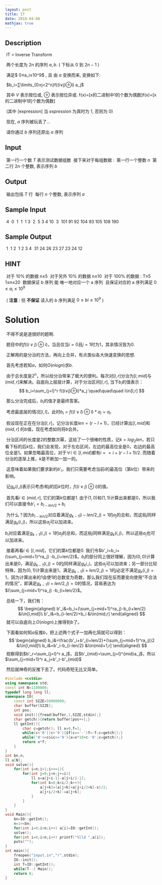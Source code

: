 ```yaml
---
layout: post
title: IT
date: 2018-04-08
mathjax: true
---
```

## Description

​	IT = Inverse Transform

​	两个长度为 $2n$ 的序列 $a,b$.  ( 下标从 $0$ 到 $2n−1$ )

​	满足$ 0≤a_i≤10^9$ , 且  由 $a$ 变换而来, 变换如下:

​	$b_i=∑\limits_{0≤j<2^n}f((i∨j)⊕i) a_j$

​	其中 $V$ 表示按位或, $⊕$ 表示按位异或. f(x)=[x的二进制中1的个数为偶数]f(x)=[x的二进制中1的个数为偶数]

​	(其中 [expression] 当 $expression$ 为真时为 1, 否则为 0)

​	现在, $a$ 序列被玩丢了... 

​	请你通过 $b$ 序列还原出 $a$ 序列

## Input

​	第一行一个数 $T$ 表示测试数据组数
​	接下来对于每组数据 : 
​	第一行一个整数 $n$
​	第二行 $2n$ 个整数, 表示序列 $b$

## Output

​	输出包括 $T$ 行
​	每行 $n$ 个整数, 表示序列 $a$

## Sample Input


​	4
​	0
​	1
​	1
​	1 3
​	2
​	5 3 4 10
​	3
​	101 91 92 104 93 105 108 190


## Sample Output


​	1
​	1 2
​	1 2 3 4
​	31 24 26 23 27 23 24 12


## HINT

​	对于 10% 的数据 n≤5
​	对于另外 10% 的数据 n≤10
​	对于 100% 的数据 : 
​	T≤5
​	1≤n≤20
​	数据保证 b 序列 能 唯一地对应一个 a 序列
​	且保证对应的 a 序列满足 $0≤a_i≤10^9$

​	( **注意** : 但 **不保证** 读入的 $b$ 序列满足 $0≤bi≤10^9$ )




<!-- more -->
# Solution

​	不得不说是道很好的题啊.

​	题目中的$f((i∨j)⊕i)$，当且仅当$i=0$且$j=1$时为1，其余情况皆为0.

​	正解用的是分治的方法，再向上合并，有点类似各大快速变换的思想.

​	首先考虑若知$a$，如何$O(n log n)$求$b$.

​	由于总长度是$2^n$，所以给分治带来了极大的便利。每次对$[l,r]$分治为$[l,mid]$与$(mid,r]$来解决。自底向上层层计算，对于分治区间$[l,r]$,  当下$b_i$的值表示：
$$
b_i=\sum_{j=l}^r f((i∨j)⊕i)*a_j \quad\quad\quad i\in[l,r]
$$


​	那么分治完成后，$b_i$的值才是最终答案。

​	考虑最底层的情况$[l,l]$，此时$b_l=f((l∨l)⊕l)*a_l=a_l$.

​	假设现在正在在分治$[l,r]$，记分治长度$len=(r-l+1)$，已经计算出$[l,mid]$和$(mid,r]$ 的$b$值，现在考虑如何将$b$合并。

​	分治区间的长度是2的整数次幂，这给了一个很棒的性质，记$k=log_2len$，若只看下标的后$k$位，我们会发现，对于左右区间，左边的最高位全是0，右边的最高位全是1。如果忽略最高位，对于$\forall i\in[l,mid]$都有$i==i+(r-l+1)/2$.  而随着分治的逐渐上推，$k$是不断加一加一的。

​	这意味着如果我们要求新的$b'_i$，我们只需要考虑当前$i$的最高位（第$k$位）带来的影响。

​	记$g_k(i,j)​$表示只考虑$i​$和$j​$的后$k​$位时，$f((i∨j)⊕i)​$的值。

​	首先看$i\in(mid,r]$, 它们的第$k$位都是1. 由于$(1,0)$和$(1,1)$计算出来都是$0$，所以我们可以直接令$b'_i=b_{i-len/2}+b_i$

​	为什么？因为$b_{i-len/2}$对应着满足$g_{k-1}(i-len/2,j)=1$的$a_j$的总和，而这些$j$同样满足$g_k(i,j)$，所以这些$a_j$可以加进来。

$b_i$对应着满足$g_{k-1}(i,j)=1$的$a_j$的总和，而这些$j$同样满足$g_k(i,j)$，所以这些$a_j$也可以加进来。

​	接着再看$i\in[l,mid]$，它们的第$k$位都是$0$. 我们令$b'_i=b_i+(\sum_{j=mid+1}^ra_j)   -b_{i+len/2}$。$b_i$的部分同上很好理解，因为$(0,0)$计算出来是$0$，满足$g_{k-1}(i,j)=0$的$j$同样满足$g_k{i,j}$，这些$a_j$可以加进来；另一部分比较特殊，因为$(0,1)$计算出来是1，满足$g_{k-1}(i+len/2,j)=1$的$j$必定不满足$g_k(i,j)=1$，因为计算出来的1会使1的总数变为奇数，那么我们现在反而要变向使用“不合法的情况”，即满足$g_{k-1}(i+len/2,j)=0$的情况，容易表达为$(\sum_{j=mid+1}^ra_j)   -b_{i+len/2}$。

​	总结一下，我们有：
$$
\begin{aligned}
b'_i&=b_i+(\sum_{j=mid+1}^ra_j)-b_{i+len/2} &i\in[l,mid]\\
b'_i&=b_{i-len/2}+b_i  &i\in(mid,r]
\end{aligned}
$$
​	就可以自底向上$O(nlogn)​$上推得到$b​$了。

​	下面看如何知$a$反推$b$，把上述两个式子一加再化简就可以得到：
$$
\begin{aligned}
b_i&=\frac{b'_i+b'_{i+len/2}+(\sum_{j=mid+1}^ra_j)}2 &i\in[l,mid]\\
b_i&=b'_i-b_{i-len/2} &i\in(mid+1,r]
\end{aligned}
$$
​	观察得到$b'_r=\sum_{j=l}^r a_j$，且$b'_{mid}=\sum_{j=l}^{mid}a_j$，所以$\sum_{j=mid+1}^r a_j=b'_r-b'_{mid}$

​	然后就神奇的反推下去了。代码奇短无比又简单。

```c++
#include <cstdio>
using namespace std;
const int N=1100000;
typedef long long ll;
namespace IO{
	const int SIZE=50000000;
	char buffer[SIZE];
	int pos;
	void init(){fread(buffer,1,SIZE,stdin);}
	char getch(){return buffer[pos++];}
	ll getInt(){
		char c=getch(); ll x=0,f=1;
		while(c<'0'||c>'9'){if(c=='-')f=-f;c=getch();}
		while('0'<=c&&c<='9'){x=x*10+c-'0';c=getch();}
		return x*f;
	}
}
int bn,n;
ll a[N];
void solve(){
	for(int i=n;i>1;i>>=1){
		for(int j=0;j<n;j+=i){
			ll s=a[j+i-1]-a[j+i/2-1];
			for(int k=0;k<i/2;k++){
				a[j+k]=(a[j+k]+a[j+i/2+k]-s)/2;
				a[j+i/2+k]-=a[j+k];				
			}
		}
	}
}
void Main(){
	bn=IO::getInt();
	n=1<<bn;
	for(int i=0;i<n;i++) a[i]=IO::getInt();
	solve();	
	for(int i=0;i<n;i++) printf("%lld ",a[i]);
	puts("");
}
int main(){
	freopen("input.in","r",stdin);
	IO::init();
	int T=IO::getInt();
	while(T--) Main();
	return 0;
}
```



